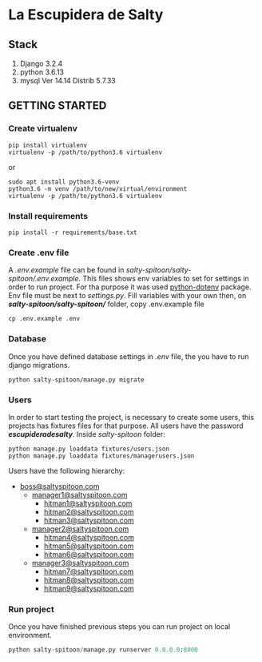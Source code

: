 # La Escupidera de Salty
## Stack
 1. Django 3.2.4
 2. python 3.6.13
 3. mysql  Ver 14.14 Distrib 5.7.33
 
## GETTING STARTED
### Create virtualenv
```
pip install virtualenv
virtualenv -p /path/to/python3.6 virtualenv
```
or
```
sudo apt install python3.6-venv
python3.6 -m venv /path/to/new/virtual/environment
virtualenv -p /path/to/python3.6 virtualenv
```
### Install requirements
```
pip install -r requirements/base.txt
```
### Create .env file
A _.env.example_ file can be found in *salty-spitoon/salty-spitoon/.env.example*. This files shows env variables to set for settings in order to run project. For tha purpose it was used [python-dotenv](https://pypi.org/project/python-dotenv/) package. Env file must be next to _settings.py_.
Fill variables with your own then, on **_salty-spitoon/salty-spitoon/_** folder, copy .env.example file
```
cp .env.example .env
```

### Database
Once you have defined database settings in _.env_ file, the you have to run django migrations. 
```
python salty-spitoon/manage.py migrate
```

### Users
In order to start testing the project, is necessary to create some users, this projects has fixtures files for that purpose. All users have the password **_escupideradesalty_**.
Inside *salty-spitoon* folder:
```
python manage.py loaddata fixtures/users.json
python manage.py loaddata fixtures/managerusers.json
```
Users have the following hierarchy:

 - boss@saltyspitoon.com
	 - manager1@saltyspitoon.com
		 - hitman1@saltyspitoon.com
		 - hitman2@saltyspitoon.com
		 - hitman3@saltyspitoon.com
	 - manager2@saltyspitoon.com
		 - hitman4@saltyspitoon.com
		 - hitman5@saltyspitoon.com
		 - hitman6@saltyspitoon.com
	 - manager3@saltyspitoon.com 
		 - hitman7@saltyspitoon.com
		 - hitman8@saltyspitoon.com
		 - hitman9@saltyspitoon.com

### Run project
Once you have finished previous steps you can run project on local environment.
``` python
python salty-spitoon/manage.py runserver 0.0.0.0:8000
```